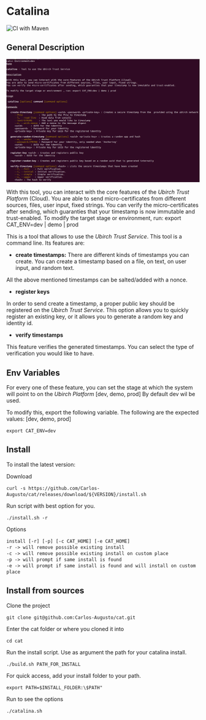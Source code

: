 # Catalina

![CI with Maven](https://github.com/Carlos-Augusto/cat/workflows/CI%20with%20Maven/badge.svg)

## General Description

![Commands](images/commandsWithDesc.png)

With this tool, you can interact with the core features of the _Ubirch Trust Platform_ (Cloud). 
You are able to send micro-certificates from different sources, files, user input, fixed strings. 
You can verify the micro-certificates after sending, which guaranties that your timestamp is now immutable and trust-enabled.
To modify the target stage or environment, run: export CAT_ENV=dev | demo | prod 

This is a tool that allows to use the _Ubirch Trust Service_. This tool is a command line.
Its features are:

* **create timestamps:** There are different kinds of timestamps you can create. You can create a timestamp based
on a file, on text, on user input, and random text.

All the above mentioned timestamps can be salted/added with a nonce.

* **register keys**

In order to send create a timestamp, a proper public key should be registered on the _Ubirch Trust Service_.
This option allows you to quickly register an existing key, or it allows you to generate a random key and 
identity id.

* **verify timestamps**

This feature verifies the generated timestamps. You can select the type of verification 
you would like to have. 

## Env Variables

For every one of these feature, you can set the stage at which the system will point to on the _Ubirch Platform_ [dev, demo, prod]
By default dev wil be used. 

To modify this, export the following variable. The following are the expected values: [dev, demo, prod]

```
export CAT_ENV=dev 
```

## Install

To install the latest version: 

Download 

```shell script
curl -s https://github.com/Carlos-Augusto/cat/releases/download/${VERSION}/install.sh
```

Run script with best option for you.
```shell script
./install.sh -r
```

Options
```shell script
install [-r] [-p] [-c CAT_HOME] [-e CAT_HOME]
-r -> will remove possible existing install
-c -> will remove possible existing install on custom place
-p -> will prompt if same install is found
-e -> will prompt if same install is found and will install on custom place
```

## Install from sources

Clone the project
```shell script
git clone git@github.com:Carlos-Augusto/cat.git 
```

Enter the cat folder or where you cloned it into
```shell script
cd cat 
```

Run the install script. Use as argument the path for your catalina install.
```shell script
./build.sh PATH_FOR_INSTALL
```

For quick access, add your install folder to your path.
```shell script
export PATH=$INSTALL_FOLDER:\$PATH"
```

Run to see the options
```shell script
./catalina.sh
```


